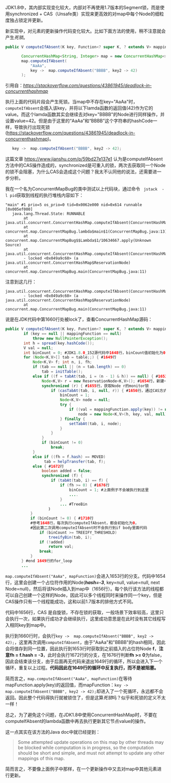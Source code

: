 JDK1.8中，其内部实现变化较大，内部对不再使用1.7版本的Segment锁，而是使用synchronized + CAS（Unsafe类）实现来更高效的对map中每个Node的细粒度独占锁定并更新。

新实现中，对元素的更新操作代码变化较大。比如下面方法的使用，稍不注意就会产生*死锁*。
```java
public V computeIfAbsent(K key, Function<? super K, ? extends V> mappingFunction)
```
```java
       ConcurrentHashMap<String, Integer> map = new ConcurrentHashMap<>(16);
       map.computeIfAbsent(
           "AaAa",
           key ->  map.computeIfAbsent("BBBB", key2 -> 42)
       );
```
引用自：*https://stackoverflow.com/questions/43861945/deadlock-in-concurrenthashmap*

执行上面的代码片段会产生死锁。当map中不存在key="AaAa"时，`computeIfAbsent`会插入该key，并将以下lamda函数的返回值(42)作为它的value。而这个lamda函数其实会继续去对key="BBBB"的Node进行同样操作，并设置value=42。但是由于这里的“AaAa”和“BBBB”这个字符串的hashCode一样，导致执行出现死锁(https://stackoverflow.com/questions/43861945/deadlock-in-concurrenthashmap)。

```java
   key ->  map.computeIfAbsent("BBBB", key2 -> 42);
```

这篇文章 https://www.jianshu.com/p/59bd27e137e1 认为是computeIfAbsent方法中的CAS操作造成的，synchronized是可重入的锁，两次去获取同一个Node的锁不会阻塞，为什么CAS会造成这个问题？我太不认同他的说法，还需要进一步分析。

我在一个名为ConcurrentMapBug的类中测试以上代码块，通过命令
` jstack  -l pid`获取到线程的执行堆栈内容如下：

```
"main" #1 prio=5 os_prio=0 tid=0x0062e000 nid=0x614 runnable [0x005ef000]
   java.lang.Thread.State: RUNNABLE
        at java.util.concurrent.ConcurrentHashMap.computeIfAbsent(ConcurrentHashMap.java:1718)
        at concurrent.map.ConcurrentMapBug.lambda$main$1(ConcurrentMapBug.java:13)
        at concurrent.map.ConcurrentMapBug$$Lambda$1/10634667.apply(Unknown Source)
        at java.util.concurrent.ConcurrentHashMap.computeIfAbsent(ConcurrentHashMap.java:1660)
        - locked <0x049a9c60> (a java.util.concurrent.ConcurrentHashMap$ReservationNode)
        at concurrent.map.ConcurrentMapBug.main(ConcurrentMapBug.java:11)
```
注意到这几行：

```
java.util.concurrent.ConcurrentHashMap.computeIfAbsent(ConcurrentHashMap.java:1660)
        - locked <0x049a9c60> (a java.util.concurrent.ConcurrentHashMap$ReservationNode)
        at concurrent.map.ConcurrentMapBug.main(ConcurrentMapBug.java:11)
```
说是在JDK代码中第1660行处被lock了，查看ConcurrentHashMap源码：

```java
public V computeIfAbsent(K key, Function<? super K, ? extends V> mappingFunction) { 
        if (key == null || mappingFunction == null)
            throw new NullPointerException();
        int h = spread(key.hashCode());
        V val = null;
        int binCount = 0; #JDK1.8.0_152源代码中1648行，binCount值初始化为0 
        for (Node<K,V>[] tab = table;;) { #1649行
            Node<K,V> f; int n, i, fh;
            if (tab == null || (n = tab.length) == 0)
                tab = initTable();
            else if ((f = tabAt(tab, i = (n - 1) & h)) == null) { #1653行
                Node<K,V> r = new ReservationNode<K,V>(); #1654行，新建一个占位Node r
                synchronized (r) { #1655行，获取Node r的monitor锁
                    if (casTabAt(tab, i, null, r)) { #1656行，通过CAS方式将Node r插入到map内置的table中
                        binCount = 1;
                        Node<K,V> node = null;
                        try {
                            if ((val = mappingFunction.apply(key)) != null) #1660行
                                node = new Node<K,V>(h, key, val, null);
                        } finally {
                            setTabAt(tab, i, node);
                        }
                    }
                }
                if (binCount != 0)
                    break;
            }
            else if ((fh = f.hash) == MOVED)
                 tab = helpTransfer(tab, f);
            else { #1672行
                boolean added = false;
                synchronized (f) {
                    if (tabAt(tab, i) == f) {
                        if (fh >= 0) { #1676行
                            binCount = 1; #上面例子不会被执行到这里
                            ....
                        }
                        ... #TreeBin
                   ｝
           }
           if (binCount != 0) { #1710行
           #参考1648行，每次执行computeIfAbsent，都会初始化为0，
           #因此第二次调用computeIfAbsent时不会执行到if body里面代码
               if (binCount >= TREEIFY_THRESHOLD)
                   treeifyBin(tab, i);
               if (!added)
                   return val;
               break;
           }
       } #end 1649行的for_loop
       ...
```
``map.computeIfAbsent("AaAa", mapFunction)``会进入1653行的分支。代码中1654行，这里会创建一个占位符作用的Node(***hash=-3***, key=null, value=null, next Node=null)，然后将该Node插入到map中（1656行）。每个执行该方法的线程都可以自己创建一个这样的Node，因此可以多个线程同时来操作同一个key，但是CAS操作只有一个线程能成功，这和以前1.7版本的排他方式不同。

代码中1656行，CAS 是自旋锁，不存在锁的获取，一般场景下效率较高，这里只会执行一次，如果执行成功才会继续执行，这里成功意思是在此时没有其它线程写入相同key到map中。

执行到1660行时，会执行``key ->  map.computeIfAbsent("BBBB", key2 -> 42);``，这里再次调用``computeIfAbsent``，由于"AaAa"和"BBBB"的hash相同，因此会将值存到同一位置，因此执行到1653行时获取到之前插入的占位符Node **f**，**注意fh = f.hash = -3**，此时会执行1672行的分支，在1676行判断**fh >= 0**为false，因此会结束该分支，由于后面再无代码来退出1649行的循环，所以会进入下一个循环，重复以上过程。**代码因此在1649行的循环中反复执行，而不是被阻塞。**

简而言之，``map.computeIfAbsent("AaAa", mapFunction)``在等待mapFunction.apply(key)的返回值，而mapFunction：``key ->  map.computeIfAbsent("BBBB", key2 -> 42);``却进入了一个死循环，永远都不会返回。因此整个代码得执行就被锁住了，但是这算*死锁*吗？似乎和死锁的定义不太一样！

总之，为了避免这个问题，在JDK1.8中使用ConcurrentHashMap时，不要在computeIfAbsent的lambda函数中再去执行更新其它节点value的操作。

这一点其实在该方法的Java doc中就已经提到：

>   Some attempted update operations on this map by other threads may be blocked while computation is in progress, so the computation should be short and simple,  and must not attempt to update any other mappings of this map.

简而言之，不要像上面例子中那样，在一个更新操作中又去对map中其他元素进行更新。